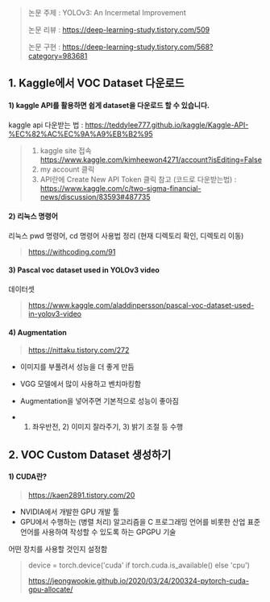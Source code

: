 > 논문 주제 : YOLOv3: An Incermetal Improvement
> 
> 논문 리뷰 : https://deep-learning-study.tistory.com/509
> 
> 논문 구현 : https://deep-learning-study.tistory.com/568?category=983681

## 1. Kaggle에서 VOC Dataset 다운로드

#### 1) kaggle API를 활용하면 쉽게 dataset을 다운로드 할 수 있습니다.
kaggle api 다운받는 법 : https://teddylee777.github.io/kaggle/Kaggle-API-%EC%82%AC%EC%9A%A9%EB%B2%95
> 1) kaggle site 접속 https://www.kaggle.com/kimheewon4271/account?isEditing=False
> 2) my account 클릭
> 3) API란에 Create New API Token 클릭
> 참고 (코드로 다운받는법) : https://www.kaggle.com/c/two-sigma-financial-news/discussion/83593#487735

#### 2) 리눅스 명령어

리눅스 pwd 명령어, cd 명령어 사용법 정리 (현재 디렉토리 확인, 디렉토리 이동)
> https://withcoding.com/91

#### 3) Pascal voc dataset used in YOLOv3 video
데이터셋
> https://www.kaggle.com/aladdinpersson/pascal-voc-dataset-used-in-yolov3-video

#### 4) Augmentation
> https://nittaku.tistory.com/272

- 이미지를 부풀려서 성능을 더 좋게 만듬
- VGG 모델에서 많이 사용하고 벤치마킹함
- Augmentation을 넣어주면 기본적으로 성능이 좋아짐

- 1) 좌우반전, 2) 이미지 잘라주기, 3) 밝기 조절 등 수행

## 2. VOC Custom Dataset 생성하기

#### 1) CUDA란?
> https://kaen2891.tistory.com/20
- NVIDIA에서 개발한 GPU 개발 툴
- GPU에서 수행하는 (병렬 처리) 알고리즘을 C 프로그래밍 언어를 비롯한 산업 표준 언어를 사용하여 작성할 수 있도록 하는 GPGPU 기술

어떤 장치를 사용할 것인지 설정함
> device = torch.device('cuda' if torch.cuda.is_available() else 'cpu')
> 
> https://jeongwookie.github.io/2020/03/24/200324-pytorch-cuda-gpu-allocate/


#### 

